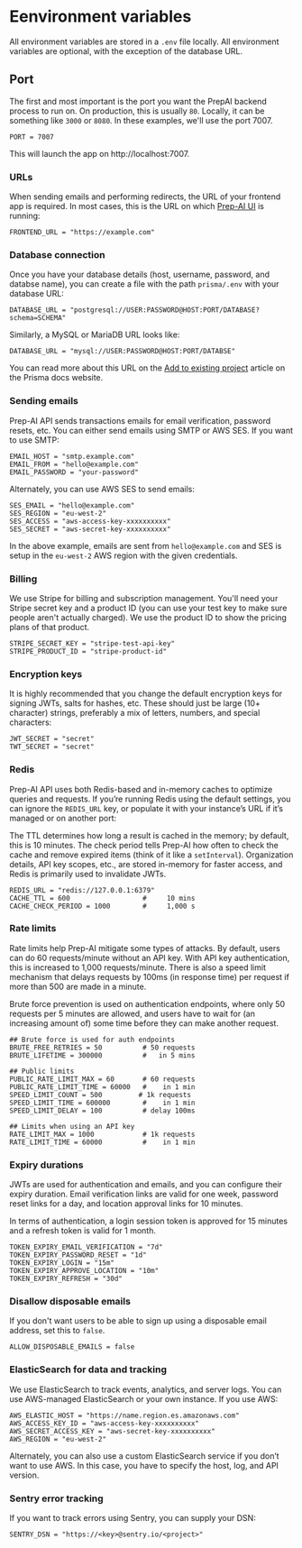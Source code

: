 # Eenvironment variables

All environment variables are stored in a `.env` file locally. All environment variables are optional, with the exception of the database URL.

## Port

The first and most important is the port you want the PrepAI backend process to run on. On production, this is usually `80`. Locally, it can be something like `3000` or `8080`. In these examples, we'll use the port 7007.

```env
PORT = 7007
```

This will launch the app on http://localhost:7007.

### URLs

When sending emails and performing redirects, the URL of your frontend app is required. In most cases, this is the URL on which [Prep-AI UI](https://github.com/Prep-AI/ui) is running:

```env
FRONTEND_URL = "https://example.com"
```

### Database connection

Once you have your database details (host, username, password, and databse name), you can create a file with the path `prisma/.env` with your database URL:

```env
DATABASE_URL = "postgresql://USER:PASSWORD@HOST:PORT/DATABASE?schema=SCHEMA"
```

Similarly, a MySQL or MariaDB URL looks like:

```env
DATABASE_URL = "mysql://USER:PASSWORD@HOST:PORT/DATABSE"
```

You can read more about this URL on the [Add to existing project](https://www.prisma.io/docs/getting-started/setup-prisma/add-to-existing-project-typescript-postgres#connect-your-database) article on the Prisma docs website.

### Sending emails

Prep-AI API sends transactions emails for email verification, password resets, etc. You can either send emails using SMTP or AWS SES. If you want to use SMTP:

```env
EMAIL_HOST = "smtp.example.com"
EMAIL_FROM = "hello@example.com"
EMAIL_PASSWORD = "your-password"
```

Alternately, you can use AWS SES to send emails:

```env
SES_EMAIL = "hello@example.com"
SES_REGION = "eu-west-2"
SES_ACCESS = "aws-access-key-xxxxxxxxxx"
SES_SECRET = "aws-secret-key-xxxxxxxxxx"
```

In the above example, emails are sent from `hello@example.com` and SES is setup in the `eu-west-2` AWS region with the given credentials.

### Billing

We use Stripe for billing and subscription management. You'll need your Stripe secret key and a product ID (you can use your test key to make sure people aren't actually charged). We use the product ID to show the pricing plans of that product.

```env
STRIPE_SECRET_KEY = "stripe-test-api-key"
STRIPE_PRODUCT_ID = "stripe-product-id"
```

### Encryption keys

It is highly recommended that you change the default encryption keys for signing JWTs, salts for hashes, etc. These should just be large (10+ character) strings, preferably a mix of letters, numbers, and special characters:

```env
JWT_SECRET = "secret"
TWT_SECRET = "secret"
```

### Redis

Prep-AI API uses both Redis-based and in-memory caches to optimize queries and requests. If you’re running Redis using the default settings, you can ignore the `REDIS_URL` key, or populate it with your instance’s URL if it’s managed or on another port:

The TTL determines how long a result is cached in the memory; by default, this is 10 minutes. The check period tells Prep-AI how often to check the cache and remove expired items (think of it like a `setInterval`). Organization details, API key scopes, etc., are stored in-memory for faster access, and Redis is primarily used to invalidate JWTs.

```env
REDIS_URL = "redis://127.0.0.1:6379"
CACHE_TTL = 600                  #     10 mins
CACHE_CHECK_PERIOD = 1000        #     1,000 s
```

### Rate limits

Rate limits help Prep-AI mitigate some types of attacks. By default, users can do 60 requests/minute without an API key. With API key authentication, this is increased to 1,000 requests/minute. There is also a speed limit mechanism that delays requests by 100ms (in response time) per request if more than 500 are made in a minute.

Brute force prevention is used on authentication endpoints, where only 50 requests per 5 minutes are allowed, and users have to wait for (an increasing amount of) some time before they can make another request.

```env
## Brute force is used for auth endpoints
BRUTE_FREE_RETRIES = 50          # 50 requests
BRUTE_LIFETIME = 300000          #   in 5 mins

## Public limits
PUBLIC_RATE_LIMIT_MAX = 60       # 60 requests
PUBLIC_RATE_LIMIT_TIME = 60000   #    in 1 min
SPEED_LIMIT_COUNT = 500         # 1k requests
SPEED_LIMIT_TIME = 600000        #    in 1 min
SPEED_LIMIT_DELAY = 100          # delay 100ms

## Limits when using an API key
RATE_LIMIT_MAX = 1000            # 1k requests
RATE_LIMIT_TIME = 60000          #    in 1 min
```

### Expiry durations

JWTs are used for authentication and emails, and you can configure their expiry duration. Email verification links are valid for one week, password reset links for a day, and location approval links for 10 minutes.

In terms of authentication, a login session token is approved for 15 minutes and a refresh token is valid for 1 month.

```env
TOKEN_EXPIRY_EMAIL_VERIFICATION = "7d"
TOKEN_EXPIRY_PASSWORD_RESET = "1d"
TOKEN_EXPIRY_LOGIN = "15m"
TOKEN_EXPIRY_APPROVE_LOCATION = "10m"
TOKEN_EXPIRY_REFRESH = "30d"
```

### Disallow disposable emails

If you don't want users to be able to sign up using a disposable email address, set this to `false`.

```env
ALLOW_DISPOSABLE_EMAILS = false
```

### ElasticSearch for data and tracking

We use ElasticSearch to track events, analytics, and server logs. You can use AWS-managed ElasticSearch or your own instance. If you use AWS:

```env
AWS_ELASTIC_HOST = "https://name.region.es.amazonaws.com"
AWS_ACCESS_KEY_ID = "aws-access-key-xxxxxxxxxx"
AWS_SECRET_ACCESS_KEY = "aws-secret-key-xxxxxxxxxx"
AWS_REGION = "eu-west-2"
```

Alternately, you can also use a custom ElasticSearch service if you don’t want to use AWS. In this case, you have to specify the host, log, and API version.

### Sentry error tracking

If you want to track errors using Sentry, you can supply your DSN:

```env
SENTRY_DSN = "https://<key>@sentry.io/<project>"
```
